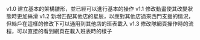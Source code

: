 v1.0  建立基本的架構雛形，並已經可以進行基本的操作
v1.1  修改動畫使其改變狀態時更加絲滑
v1.2  新增匹配其他店的星辰，以應對其他店過來西門支援的情況，但絲戶在這樣的修改下可以通用到其他店的班表載入
v1.3  修改隊網頁操作時的流程，可以直接的看到網頁在載入班表時的樣子
